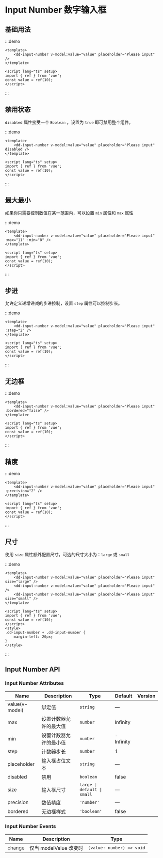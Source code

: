 # Input Number 数字输入框

## 基础用法

:::demo

```vue
<template>
	<dd-input-number v-model:value="value" placeholder="Please input" />
</template>

<script lang="ts" setup>
import { ref } from 'vue';
const value = ref(10);
</script>
```

:::

## 禁用状态

`disabled` 属性接受一个 `Boolean` ，设置为 `true` 即可禁用整个组件。

:::demo

```vue
<template>
	<dd-input-number v-model:value="value" placeholder="Please input" disabled />
</template>

<script lang="ts" setup>
import { ref } from 'vue';
const value = ref(10);
</script>
```

:::

## 最大最小

如果你只需要控制数值在某一范围内，可以设置 `min` 属性和 `max` 属性

:::demo

```vue
<template>
	<dd-input-number v-model:value="value" placeholder="Please input" :max="11" :min="8" />
</template>

<script lang="ts" setup>
import { ref } from 'vue';
const value = ref(10);
</script>
```

:::

## 步进

允许定义递增递减的步进控制，设置 `step` 属性可以控制步长。

:::demo

```vue
<template>
	<dd-input-number v-model:value="value" placeholder="Please input" :step="2" />
</template>

<script lang="ts" setup>
import { ref } from 'vue';
const value = ref(10);
</script>
```

:::

## 无边框

:::demo

```vue
<template>
	<dd-input-number v-model:value="value" placeholder="Please input" :bordered="false" />
</template>

<script lang="ts" setup>
import { ref } from 'vue';
const value = ref(10);
</script>
```

:::

## 精度

:::demo

```vue
<template>
	<dd-input-number v-model:value="value" placeholder="Please input" :precision="2" />
</template>

<script lang="ts" setup>
import { ref } from 'vue';
const value = ref(10);
</script>
```

:::

## 尺寸

使用 `size` 属性额外配置尺寸，可选的尺寸大小为：`large` 或 `small`

:::demo

```vue
<template>
	<dd-input-number v-model:value="value" placeholder="Please input" size="large" />
	<dd-input-number v-model:value="value" placeholder="Please input" />
	<dd-input-number v-model:value="value" placeholder="Please input" size="small" />
</template>

<script lang="ts" setup>
import { ref } from 'vue';
const value = ref(10);
</script>
<style>
.dd-input-number + .dd-input-number {
	margin-left: 20px;
}
</style>
```

:::

## Input Number API

### Input Number Attributes

| Name           | Description            | Type                        | Default   | Version |
| -------------- | ---------------------- | --------------------------- | --------- | ------- |
| value(v-model) | 绑定值                 | `string`                    | —         |
| max            | 设置计数器允许的最大值 | `number`                    | Infinity  |         |
| min            | 设置计数器允许的最小值 | `number`                    | -Infinity |
| step           | 计数器步长             | `number`                    | 1         |
| placeholder    | 输入框占位文本         | `string`                    | —         |
| disabled       | 禁用                   | `boolean`                   | false     |
| size           | 输入框尺寸             | `large \| default \| small` | —         |
| precision      | 数值精度               | `'number'`                  | —         |
| bordered       | 无边框样式             | `'boolean'`                 | false     |

### Input Number Events

| Name   | Description            | Type                      |
| ------ | ---------------------- | ------------------------- |
| change | 仅当 modelValue 改变时 | `(value: number) => void` |
